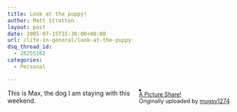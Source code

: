```yaml
---
title: Look at the puppy!
author: Matt Stratton
layout: post
date: 2005-07-15T15:36:00+00:00
url: /life-in-general/look-at-the-puppy
dsq_thread_id:
  - 28255162
categories:
  - Personal

---
```

<div style="float:right;margin-left:10px;margin-bottom:10px;">
  <a href="https://www.flickr.com/photos/mugsy/26181778/" title="photo sharing"><img src="https://photos23.flickr.com/26181778_047ac9e178_m.jpg" alt="" style="border:solid 2px #000000;" /></a> <br /> <span style="font-size:.9em;margin-top:0;"> <a href="https://www.flickr.com/photos/mugsy/26181778/">A Picture Share!</a> <br /> Originally uploaded by <a href="https://www.flickr.com/people/mugsy/">mugsy1274</a>. </span>
</div>

This is Max, the dog I am staying with this weekend.